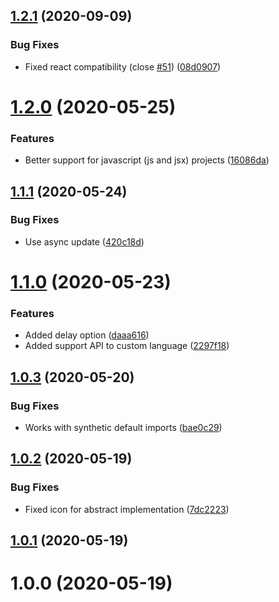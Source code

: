 ## [1.2.1](https://github.com/edgardmessias/vscode.override-mark/compare/v1.2.0...v1.2.1) (2020-09-09)


### Bug Fixes

* Fixed react compatibility (close [#51](https://github.com/edgardmessias/vscode.override-mark/issues/51)) ([08d0907](https://github.com/edgardmessias/vscode.override-mark/commit/08d0907a69be6ccb5df318e6463d8b8e6cd7b52e))



# [1.2.0](https://github.com/edgardmessias/vscode.override-mark/compare/v1.1.1...v1.2.0) (2020-05-25)


### Features

* Better support for javascript (js and jsx) projects ([16086da](https://github.com/edgardmessias/vscode.override-mark/commit/16086da4c8b6c47eebb566cd60565c4fddcd48f2))



## [1.1.1](https://github.com/edgardmessias/vscode.override-mark/compare/v1.1.0...v1.1.1) (2020-05-24)


### Bug Fixes

* Use async update ([420c18d](https://github.com/edgardmessias/vscode.override-mark/commit/420c18dc94a3d7429f346bb23708d3dab2f27f19))



# [1.1.0](https://github.com/edgardmessias/vscode.override-mark/compare/v1.0.3...v1.1.0) (2020-05-23)


### Features

* Added delay option ([daaa616](https://github.com/edgardmessias/vscode.override-mark/commit/daaa616cd93f1b4b8062dc2e649b5fec80fe351c))
* Added support API to custom language ([2297f18](https://github.com/edgardmessias/vscode.override-mark/commit/2297f182c782b1a916dd74c4220b6cbcdb57ed9d))



## [1.0.3](https://github.com/edgardmessias/vscode.override-mark/compare/v1.0.2...v1.0.3) (2020-05-20)


### Bug Fixes

* Works with synthetic default imports ([bae0c29](https://github.com/edgardmessias/vscode.override-mark/commit/bae0c29716a6f51491ccd9451c7d266007d4da0f))



## [1.0.2](https://github.com/edgardmessias/vscode.override-mark/compare/v1.0.1...v1.0.2) (2020-05-19)


### Bug Fixes

* Fixed icon for abstract implementation ([7dc2223](https://github.com/edgardmessias/vscode.override-mark/commit/7dc2223a02c2ebc324547b9e1ecb5baaad887e94))



## [1.0.1](https://github.com/edgardmessias/vscode.override-mark/compare/v1.0.0...v1.0.1) (2020-05-19)



# 1.0.0 (2020-05-19)



